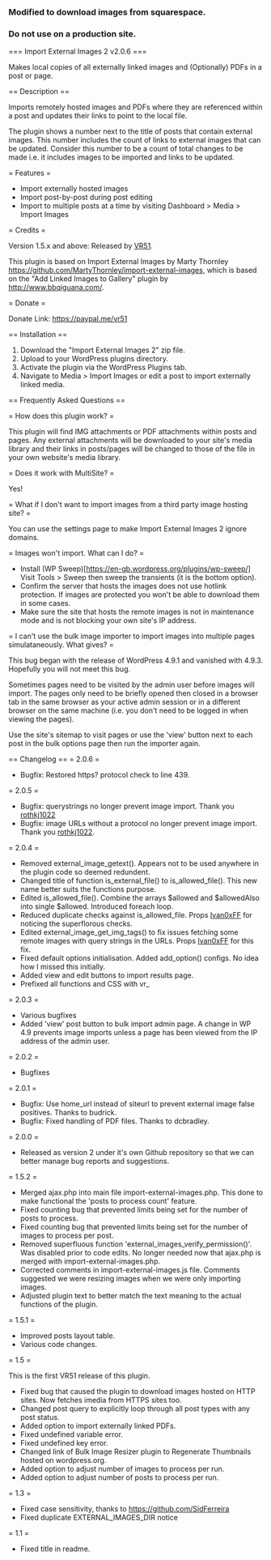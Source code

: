 ### Modified to download images from squarespace.
### Do not use on a production site.


=== Import External Images 2 v2.0.6 ===

Makes local copies of all externally linked images and (Optionally) PDFs in a post or page.

== Description ==

Imports remotely hosted images and PDFs where they are referenced within a post and updates their links to point to the local file.

The plugin shows a number next to the title of posts that contain external images. This number includes the count of links to external images that can be updated. Consider this number to be a count of total changes to be made i.e. it includes images to be imported and links to be updated.

= Features =

- Import externally hosted images
- Import post-by-post during post editing
- Import to multiple posts at a time by visiting Dashboard > Media > Import Images

= Credits =

Version 1.5.x and above: Released by [VR51](https://github.com/VR51/Import-External-Images-2).

This plugin is based on Import External Images by Marty Thornley https://github.com/MartyThornley/import-external-images, which is based on the "Add Linked Images to Gallery" plugin by http://www.bbqiguana.com/.

= Donate =

Donate Link: https://paypal.me/vr51

== Installation ==

1. Download the "Import External Images 2" zip file.
2. Upload to your WordPress plugins directory.
3. Activate the plugin via the WordPress Plugins tab.
4. Navigate to Media > Import Images or edit a post to import externally linked media.

== Frequently Asked Questions ==

= How does this plugin work? =

This plugin will find IMG attachments or PDF attachments within posts and pages. Any external attachments will be downloaded to your site's media library and their links in posts/pages will be changed to those of the file in your own website's media library.

= Does it work with MultiSite? =

Yes!

= What if I don't want to import images from a third party image hosting site? =

You can use the settings page to make Import External Images 2 ignore domains.

= Images won't import. What can I do? =

- Install (WP Sweep)[https://en-gb.wordpress.org/plugins/wp-sweep/] Visit Tools > Sweep then sweep the transients (it is the bottom option).
- Confirm the server that hosts the images does not use hotlink protection. If images are protected you won't be able to download them in some cases.
- Make sure the site that hosts the remote images is not in maintenance mode and is not blocking your own site's IP address.

= I can't use the bulk image importer to import images into multiple pages simulataneously. What gives? =

This bug began with the release of WordPress 4.9.1 and vanished with 4.9.3. Hopefully you will not meet this bug.

Sometimes pages need to be visited by the admin user before images will import. The pages only need to be briefly opened then closed in a browser tab in the same browser as your active admin session or in a different browser on the same machine (i.e. you don't need to be logged in when viewing the pages).

Use the site's sitemap to visit pages or use the 'view' button next to each post in the bulk options page then run the importer again.

== Changelog ==
= 2.0.6 =

- Bugfix: Restored https? protocol check to line 439.

= 2.0.5 =

- Bugfix: querystrings no longer prevent image import. Thank you [rothkj1022](https://github.com/rothkj1022)
- Bugfix: image URLs without a protocol no longer prevent image import. Thank you [rothkj1022](https://github.com/rothkj1022).

= 2.0.4 =

- Removed external_image_getext(). Appears not to be used anywhere in the plugin code so deemed redundent.
- Changed title of function is_external_file() to is_allowed_file(). This new name better suits the functions purpose.
- Edited is_allowed_file(). Combine the arrays $allowed and $allowedAlso into single $allowed. Introduced foreach loop.
- Reduced duplicate checks against is_allowed_file. Props [Ivan0xFF](https://github.com/Ivan0xFF) for noticing the superflorous checks.
- Edited external_image_get_img_tags() to fix issues fetching some remote images with query strings in the URLs. Props [Ivan0xFF](https://github.com/Ivan0xFF) for this fix.
- Fixed default options initialisation. Added add_option() configs. No idea how I missed this initially.
- Added view and edit buttons to import results page.
- Prefixed all functions and CSS with vr_

= 2.0.3 =

- Various bugfixes
- Added 'view' post button to bulk import admin page. A change in WP 4.9 prevents image imports unless a page has been viewed from the IP address of the admin user.

= 2.0.2 =

- Bugfixes

= 2.0.1 =

- Bugfix: Use home_url instead of siteurl to prevent external image false positives. Thanks to budrick.
- Bugfix: Fixed handling of PDF files. Thanks to dcbradley.

= 2.0.0 =

- Released as version 2 under it's own Github repository so that we can better manage bug reports and suggestions.

= 1.5.2 =

- Merged ajax.php into main file import-external-images.php. This done to make functional the 'posts to process count' feature.
- Fixed counting bug that prevented limits being set for the number of posts to process.
- Fixed counting bug that prevented limits being set for the number of images to process per post.
- Removed superfluous function 'external_images_verify_permission()'. Was disabled prior to code edits. No longer needed now that ajax.php is merged with import-external-images.php.
- Corrected comments in import-external-images.js file. Comments suggested we were resizing images when we were only importing images.
- Adjusted plugin text to better match the text meaning to the actual functions of the plugin.

= 1.5.1 =

- Improved posts layout table.
- Various code changes.

= 1.5 =


This is the first VR51 release of this plugin.

- Fixed bug that caused the plugin to download images hosted on HTTP sites. Now fetches imedia from HTTPS sites too.
- Changed post query to explicitly loop through all post types with any post status.
- Added option to import externally linked PDFs.
- Fixed undefined variable error.
- Fixed undefined key error.
- Changed link of Bulk Image Resizer plugin to Regenerate Thumbnails hosted on wordpress.org.
- Added option to adjust number of images to process per run.
- Added option to adjust number of posts to process per run.

= 1.3 =

- Fixed case sensitivity, thanks to https://github.com/SidFerreira
- Fixed duplicate EXTERNAL_IMAGES_DIR notice

= 1.1 =

- Fixed title in readme.

